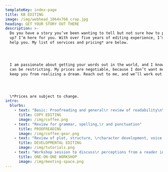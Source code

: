 ```yaml
---
templateKey: index-page
title: KB EDITING
image: /img/webhead_1064x768_crop.jpg
heading: GET YOUR STORY OUT THERE
description: >-
  Do you have a story you’ve been wanting to tell but not sure how to polish it
  up? I’m here for you. With over five years of editing experience, I’m ready to
  help you. My list of services and pricing* are below.




  I am passionate about getting your words out in the world, and I know costs
  can be restricting. My prices are negotiable, because I don’t want money to
  keep you from realizing a dream. Reach out to me, and we’ll work out a plan.




  \*Prices are subject to change.
intro:
  blurbs:
    - text: "Basic: Proofreading and general\r review of readability\n\n\n\nHeavy: Proofreading and in-depth\r review of readability"
      title: COPY EDITING
      image: /img/coffee.png
    - text: "Review for grammar, spelling,\r and punctuation"
      title: PROOFREADING
      image: /img/coffee-gear.png
    - text: "Review of plot, structure, \rcharacter development, voice, \rand overall craft"
      title: DEVELOPMENTAL EDITING
      image: /img/tutorials.png
    - text: "Workshop session to discuss\r perceptions from a reader in \rrelation to goal of writer,\r methods for improving\r desired moments in \rmanuscript, and more"
      title: ONE-ON-ONE WORKSHOP
      image: /img/meeting-space.png
---
```


